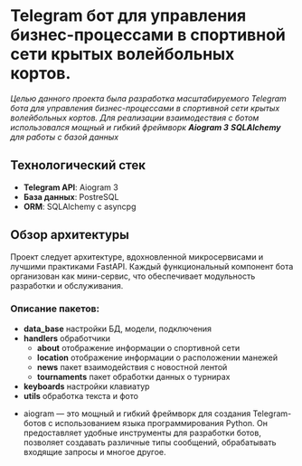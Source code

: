 # Telegram бот для управления бизнес-процессами в спортивной сети крытых волейбольных кортов. 

*Целью данного проекта была разработка масштабируемого Telegram бота для управления 
бизнес-процессами в спортивной сети крытых волейбольных кортов. 
Для реализации взаимодествия с ботом использовался мощный и гибкий фреймворк ***Aiogram 3***
**SQLAlchemy** для работы с базой данных*


## Технологический стек

- **Telegram API**: Aiogram 3
- **База данных**: PostreSQL
- **ORM**: SQLAlchemy с asyncpg

## Обзор архитектуры

Проект следует архитектуре, вдохновленной микросервисами и лучшими практиками FastAPI. Каждый функциональный компонент бота организован как мини-сервис, что обеспечивает модульность разработки и обслуживания.


### Описание пакетов:

* **data_base**   настройки БД, модели, подключения
* **handlers**    обработчики
    - **about**      отображение информации о спортивной сети
    - **location**   отображение информации о расположении манежей
    - **news**         пакет взаимодействия с новостной лентой
    - **tournaments**  пакет обработки данных о турнирах
* **keyboards**    настройки клавиатур
* **utils**       обработка текста и фото


- aiogram — это мощный и гибкий фреймворк для создания Telegram-ботов с использованием языка программирования Python. Он предоставляет удобные инструменты для разработки ботов, позволяет создавать различные типы сообщений, обрабатывать входящие запросы и многое другое.